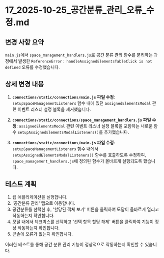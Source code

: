 # 17_2025-10-25_공간분류_관리_오류_수정.md

## 변경 사항 요약

`main.js`에서 `space_management_handlers.js`로 공간 분류 관리 함수를 분리하는 과정에서 발생한 `ReferenceError: handleAssignedElementsTableClick is not defined` 오류를 수정했습니다.

## 상세 변경 내용

1.  **`connections/static/connections/main.js` 파일 수정**: `setupSpaceManagementListeners` 함수 내에 있던 `assignedElementsModal` 관련 이벤트 리스너 설정 블록을 제거했습니다.

2.  **`connections/static/connections/space_management_handlers.js` 파일 수정**: `assignedElementsModal` 관련 이벤트 리스너 설정 블록을 포함하는 새로운 함수 `setupAssignedElementsModalListeners()`를 추가했습니다.

3.  **`connections/static/connections/main.js` 파일 수정**: `setupSpaceManagementListeners` 함수 내에서 `setupAssignedElementsModalListeners()` 함수를 호출하도록 수정하여, `space_management_handlers.js`에 정의된 함수가 올바르게 실행되도록 했습니다.

## 테스트 계획

1.  웹 애플리케이션을 실행합니다.
2.  '공간분류 관리' 탭으로 이동합니다.
3.  공간분류를 선택한 후, '할당된 객체 보기' 버튼을 클릭하여 모달이 올바르게 열리고 작동하는지 확인합니다.
4.  모달 내에서 체크박스를 선택하고 '선택 항목 할당 해제' 버튼을 클릭하여 기능이 정상 작동하는지 확인합니다.
5.  콘솔에 오류가 없는지 확인합니다.

이러한 테스트를 통해 공간 분류 관리 기능이 정상적으로 작동하는지 확인할 수 있습니다.